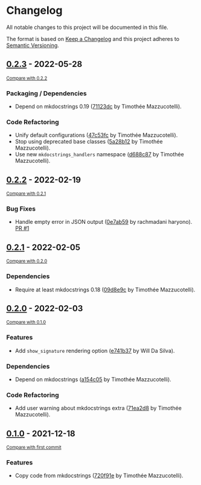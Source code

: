 # Changelog
All notable changes to this project will be documented in this file.

The format is based on [Keep a Changelog](http://keepachangelog.com/en/1.0.0/)
and this project adheres to [Semantic Versioning](http://semver.org/spec/v2.0.0.html).

<!-- insertion marker -->
## [0.2.3](https://github.com/mkdocstrings/python-legacy/releases/tag/0.2.3) - 2022-05-28

<small>[Compare with 0.2.2](https://github.com/mkdocstrings/python-legacy/compare/0.2.2...0.2.3)</small>

### Packaging / Dependencies
- Depend on mkdocstrings 0.19 ([71123dc](https://github.com/mkdocstrings/python-legacy/commit/71123dc4dda6ece390d94d0400920541ded76ede) by Timothée Mazzucotelli).

### Code Refactoring
- Unify default configurations ([47c53fc](https://github.com/mkdocstrings/python-legacy/commit/47c53fcc1c6519025f0aec65b85bdc99e4eac2f5) by Timothée Mazzucotelli).
- Stop using deprecated base classes ([5a28b12](https://github.com/mkdocstrings/python-legacy/commit/5a28b125a2ac87ddf1b804160deb11076a0ae409) by Timothée Mazzucotelli).
- Use new `mkdocstrings_handlers` namespace ([d688c87](https://github.com/mkdocstrings/python-legacy/commit/d688c87dd3eca4d8cc25761d957e6855832da4b4) by Timothée Mazzucotelli).


## [0.2.2](https://github.com/mkdocstrings/python-legacy/releases/tag/0.2.2) - 2022-02-19

<small>[Compare with 0.2.1](https://github.com/mkdocstrings/python-legacy/compare/0.2.1...0.2.2)</small>

### Bug Fixes
- Handle empty error in JSON output ([0e7ab59](https://github.com/mkdocstrings/python-legacy/commit/0e7ab594ae550b4c95a3a8b47ff190dbe88ff000) by rachmadani haryono). [PR #1](https://github.com/mkdocstrings/python-legacy/pull/1)


## [0.2.1](https://github.com/mkdocstrings/python-legacy/releases/tag/0.2.1) - 2022-02-05

<small>[Compare with 0.2.0](https://github.com/mkdocstrings/python-legacy/compare/0.2.0...0.2.1)</small>

### Dependencies
- Require at least mkdocstrings 0.18 ([09d8e9c](https://github.com/mkdocstrings/python-legacy/commit/09d8e9c4a3d8aaf4ee1d95a702d4ad3c5b46638e) by Timothée Mazzucotelli).


## [0.2.0](https://github.com/mkdocstrings/python-legacy/releases/tag/0.2.0) - 2022-02-03

<small>[Compare with 0.1.0](https://github.com/mkdocstrings/python-legacy/compare/0.1.0...0.2.0)</small>

### Features
- Add `show_signature` rendering option ([e741b37](https://github.com/mkdocstrings/python-legacy/commit/e741b3709e35e89372021a44f46c9b1939c8147d) by Will Da Silva).

### Dependencies
- Depend on mkdocstrings ([a154c05](https://github.com/mkdocstrings/python-legacy/commit/a154c051aa6230870d2857ca911dcf797e0ec8b6) by Timothée Mazzucotelli).

### Code Refactoring
- Add user warning about mkdocstrings extra ([71ea2d8](https://github.com/mkdocstrings/python-legacy/commit/71ea2d80f071e091f7a2f7b695ffcdd9dbe0351f) by Timothée Mazzucotelli).


## [0.1.0](https://github.com/mkdocstrings/python-legacy/releases/tag/0.1.0) - 2021-12-18

<small>[Compare with first commit](https://github.com/mkdocstrings/python-legacy/compare/720f91ec264b37345d6a1fe7e77a3164c0bf642f...0.1.0)</small>

### Features
- Copy code from mkdocstrings ([720f91e](https://github.com/mkdocstrings/python-legacy/commit/720f91ec264b37345d6a1fe7e77a3164c0bf642f) by Timothée Mazzucotelli).
